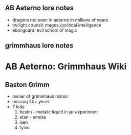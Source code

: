## AB Aeterno lore notes
- dragons not seen in aetarno in millions of years
- twilight counsil: mages /political intelligence
- ebonguard: evil school of magic

## grimmhaus lore notes


# AB Aeterno: Grimmhaus Wiki

## Baston Grimm
- owner of grimmhaus manor
- missing 20+ years
- 7 kids
    1. hestin - metalic liquid in jar experiment
    2. etan - smoke
    3. isen
    4. tylus







